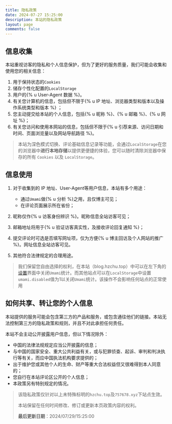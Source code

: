 ```yaml
---
title: 隐私政策
date: 2024-07-27 15:25:00
description: 本站的隐私政策
layout: page
comments: false
---
```


## 信息收集

本站重视访客的隐私和个人信息保护，但为了更好的服务质量，我们可能会收集和使用您的相关信息：

1. 用于保持状态的`Cookies`
2. 储存个性化配置的`LocalStorage`
3. 用户的{% u User-Agent 数据 %}。
4. 有关您计算机的信息，包括但不限于{% u IP 地址、浏览器类型和版本以及操作系统类型和版本 %} ；
5. 您主动提交给本站的个人信息，包括{% u 昵称 %}、{% u 邮箱 %}、{% u 网址 %}；
6. 有关您访问和使用本网站的信息，包括但不限于{% u 引荐来源、访问日期和时间、页面浏览量以及网站导航路径 %}。

> 本站为深色模式切换、评论基础信息记录等功能，会通过`LocalStorage`在您的浏览器中**进行本地存储**以提供更便捷的体验，您可以随时清除浏览器中保存的所有 `Cookies` 以及 `LocalStorage`。

## 信息使用

1. 对于收集到的 IP 地址、User-Agent等用户信息，本站有多个用途：
   - 通过`Umami`做{% u 分析 %}之用，且仅博主可见；
   - 在评论页面展示所在省份；

2. 昵称仅作{% u 访客身份辨识 %}。昵称信息全站访客可见；
3. 邮箱地址将用于{% u 验证访客真实性，及接收评论回复通知 %}；
4. 提交评论时可选是否填写网址项，仅为方便{% u 博主回访及个人网站的推广 %}。网址信息全站访客可见。
5. 其他符合法律规定的合理用途。

> 我们保留您自由选择的权利，在本站（blog.hzchu.top）中可以在左下角的[设置](/settings/)界面中关闭`Umami`统计。而其他站点可以在`LocalStorage`中设置`umami.disabled`值为1以关闭`Umami`统计。该操作不会影响任何站点的正常使用

## 如何共享、转让您的个人信息

本站提供的服务可能会包含第三方的产品和服务，或包含通往他们的链接。本站无法控制第三方的隐私政策和规则，并且不对此承担任何责任。

本站不会主动公开披露用户信息，但以下情况除外：

- 中国的法律法规规定应当公开披露的信息；
- 与中国的国家安全、重大公共利益有关，或与犯罪侦查、起诉、审判和判决执行等有关，而应中国执法机构要求提供的；
- 出于维护您或其他个人的生命、财产等重大合法权益但又很难得到本人同意的；
- 您自行在本站评论区公开的个人信息；
- 本政策另有特别规定的情况。

> 该隐私政策仅针对以上未特殊标明的`hzchu.top`及`757678.xyz`下站点生效。
>
> 本站保留在任何时间修改、修订或更新本页政策内容的权利。
>
> **最后更新日期**：2024/07/29/15:25:00

